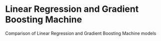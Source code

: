 # Linear Regression and Gradient Boosting Machine
Comparison of Linear Regression and Gradient Boosting Machine models
